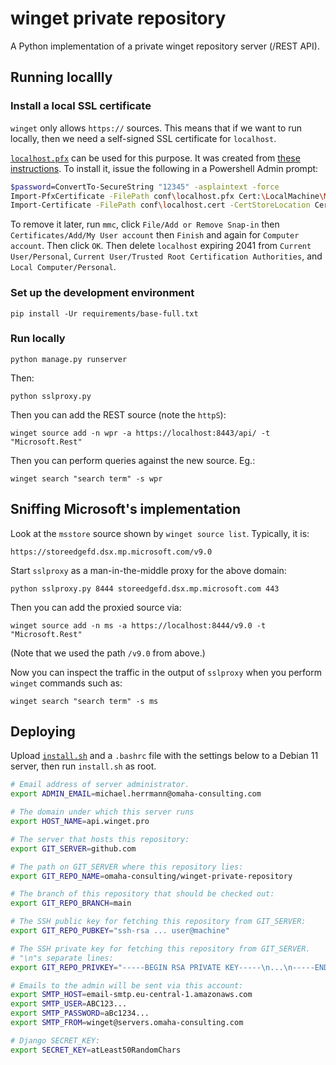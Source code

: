 # winget private repository

A Python implementation of a private winget repository server (/REST API).

## Running locallly

### Install a local SSL certificate

`winget` only allows `https://` sources. This means that if we want to run
locally, then we need a self-signed SSL certificate for `localhost`.

[`localhost.pfx`](conf/localhost.pfx) can be used for this purpose. It was
created from [these instructions](https://gist.github.com/alicoskun/57acda07d5ab672a3c820da57b9531e3).
To install it, issue the following in a Powershell Admin prompt:

```bash
$password=ConvertTo-SecureString "12345" -asplaintext -force
Import-PfxCertificate -FilePath conf\localhost.pfx Cert:\LocalMachine\My -Password $password -Exportable
Import-Certificate -FilePath conf\localhost.cert -CertStoreLocation Cert:\CurrentUser\Root
```

To remove it later, run `mmc`, click `File/Add or Remove Snap-in` then
`Certificates/Add/My User account` then `Finish` and again for
`Computer account`. Then click `OK`. Then delete `localhost` expiring 2041 from
`Current User/Personal`, `Current User/Trusted Root Certification Authorities`,
and `Local Computer/Personal`.

### Set up the development environment

    pip install -Ur requirements/base-full.txt

### Run locally

    python manage.py runserver

Then:

    python sslproxy.py

Then you can add the REST source (note the `httpS`):

    winget source add -n wpr -a https://localhost:8443/api/ -t "Microsoft.Rest"

Then you can perform queries against the new source. Eg.:

    winget search "search term" -s wpr

## Sniffing Microsoft's implementation

Look at the `msstore` source shown by `winget source list`. Typically, it is:

    https://storeedgefd.dsx.mp.microsoft.com/v9.0

Start `sslproxy` as a man-in-the-middle proxy for the above domain:

    python sslproxy.py 8444 storeedgefd.dsx.mp.microsoft.com 443 

Then you can add the proxied source via:

    winget source add -n ms -a https://localhost:8444/v9.0 -t "Microsoft.Rest"

(Note that we used the path `/v9.0` from above.)

Now you can inspect the traffic in the output of `sslproxy` when you perform
`winget` commands such as:

    winget search "search term" -s ms

## Deploying

Upload [`install.sh`](install.sh) and a `.bashrc` file with the settings below
to a Debian 11 server, then run `install.sh` as root.

```bash
# Email address of server administrator.
export ADMIN_EMAIL=michael.herrmann@omaha-consulting.com

# The domain under which this server runs
export HOST_NAME=api.winget.pro

# The server that hosts this repository:
export GIT_SERVER=github.com

# The path on GIT_SERVER where this repository lies:
export GIT_REPO_NAME=omaha-consulting/winget-private-repository

# The branch of this repository that should be checked out:
export GIT_REPO_BRANCH=main

# The SSH public key for fetching this repository from GIT_SERVER:
export GIT_REPO_PUBKEY="ssh-rsa ... user@machine"

# The SSH private key for fetching this repository from GIT_SERVER.
# "\n"s separate lines:
export GIT_REPO_PRIVKEY="-----BEGIN RSA PRIVATE KEY-----\n...\n-----END RSA PRIVATE KEY-----"

# Emails to the admin will be sent via this account:
export SMTP_HOST=email-smtp.eu-central-1.amazonaws.com
export SMTP_USER=ABC123...
export SMTP_PASSWORD=aBc1234...
export SMTP_FROM=winget@servers.omaha-consulting.com

# Django SECRET_KEY:
export SECRET_KEY=atLeast50RandomChars
```